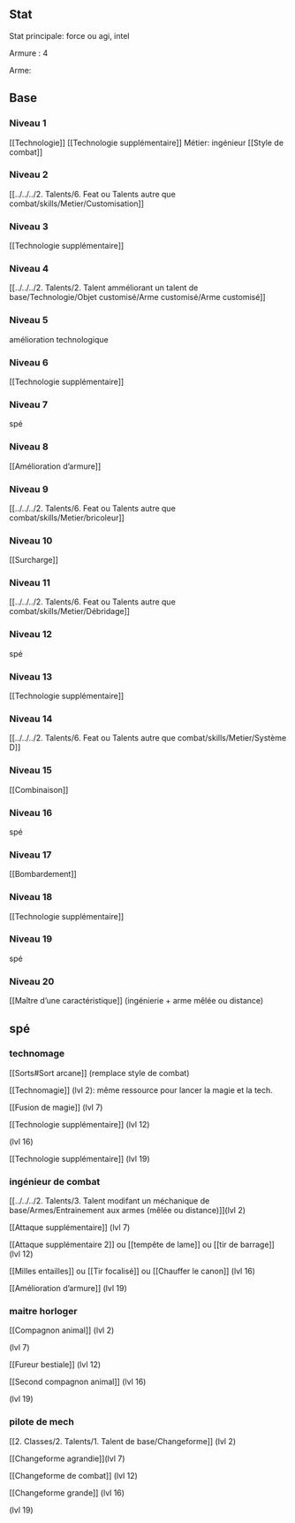 ## Stat

Stat principale: force ou agi, intel

Armure : 4

Arme: 

## Base

### Niveau 1
[[Technologie]]
[[Technologie supplémentaire]]
Métier: ingénieur
[[Style de combat]]

### Niveau 2
[[../../../2. Talents/6. Feat ou Talents autre que combat/skills/Metier/Customisation]]

### Niveau 3
[[Technologie supplémentaire]]

### Niveau 4
[[../../../2. Talents/2. Talent amméliorant un talent de base/Technologie/Objet customisé/Arme customisé/Arme customisé]]

### Niveau 5
amélioration technologique

### Niveau 6
[[Technologie supplémentaire]]

### Niveau 7

spé

### Niveau 8
[[Amélioration d’armure]]
    

### Niveau 9
[[../../../2. Talents/6. Feat ou Talents autre que combat/skills/Metier/bricoleur]]

### Niveau 10
[[Surcharge]]

### Niveau 11
[[../../../2. Talents/6. Feat ou Talents autre que combat/skills/Metier/Débridage]]

### Niveau 12
spé

### Niveau 13
[[Technologie supplémentaire]]

### Niveau 14
[[../../../2. Talents/6. Feat ou Talents autre que combat/skills/Metier/Système D]]

### Niveau 15
[[Combinaison]]

### Niveau 16
spé

### Niveau 17
[[Bombardement]]

### Niveau 18
[[Technologie supplémentaire]]

### Niveau 19 
spé

### Niveau 20
[[Maître d’une caractéristique]] (ingénierie + arme mêlée ou distance)

## spé

### technomage

[[Sorts#Sort arcane]] (remplace style de combat)

[[Technomagie]] (lvl 2): même ressource pour lancer la magie et la tech.

[[Fusion de magie]] (lvl 7)

[[Technologie supplémentaire]] (lvl 12)

 (lvl 16)

[[Technologie supplémentaire]] (lvl 19)

### ingénieur de combat

[[../../../2. Talents/3. Talent modifant un méchanique de base/Armes/Entrainement aux armes (mêlée ou distance)]](lvl 2)

[[Attaque supplémentaire]] (lvl 7)

[[Attaque supplémentaire 2]] ou [[tempête de lame]] ou [[tir de barrage]] (lvl 12)

[[Milles entailles]] ou [[Tir focalisé]] ou [[Chauffer le canon]] (lvl 16)

[[Amélioration d’armure]] (lvl 19)

### maitre horloger

[[Compagnon animal]] (lvl 2)

(lvl 7)

[[Fureur bestiale]] (lvl 12)

[[Second compagnon animal]] (lvl 16)

(lvl 19)

### pilote de mech

[[2. Classes/2. Talents/1. Talent de base/Changeforme]] (lvl 2)

[[Changeforme agrandie]](lvl 7)

[[Changeforme de combat]] (lvl 12)

[[Changeforme  grande]] (lvl 16)

(lvl 19)
